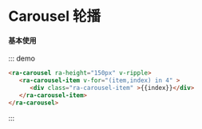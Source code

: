# Carousel 轮播

#### 基本使用

::: demo

```html
<ra-carousel ra-height="150px" v-ripple>
   <ra-carousel-item v-for="(item,index) in 4" >
      <div class="ra-carousel-item" >{{index}}</div>
   </ra-carousel-item>
</ra-carousel>
```

:::